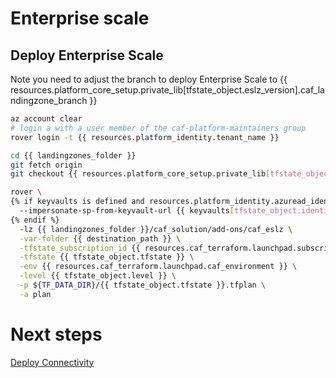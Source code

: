# Enterprise scale

## Deploy Enterprise Scale

Note you need to adjust the branch to deploy Enterprise Scale to {{ resources.platform_core_setup.private_lib[tfstate_object.eslz_version].caf_landingzone_branch }}

```bash
az account clear
# login a with a user member of the caf-platform-maintainers group
rover login -t {{ resources.platform_identity.tenant_name }}

cd {{ landingzones_folder }}
git fetch origin
git checkout {{ resources.platform_core_setup.private_lib[tfstate_object.eslz_version].caf_landingzone_branch }}

rover \
{% if keyvaults is defined and resources.platform_identity.azuread_identity_mode != "logged_in_user" %}
  --impersonate-sp-from-keyvault-url {{ keyvaults[tfstate_object.identity_aad_key].vault_uri }} \
{% endif %}
  -lz {{ landingzones_folder }}/caf_solution/add-ons/caf_eslz \
  -var-folder {{ destination_path }} \
  -tfstate_subscription_id {{ resources.caf_terraform.launchpad.subscription_id }} \
  -tfstate {{ tfstate_object.tfstate }} \
  -env {{ resources.caf_terraform.launchpad.caf_environment }} \
  -level {{ tfstate_object.level }} \
  -p ${TF_DATA_DIR}/{{ tfstate_object.tfstate }}.tfplan \
  -a plan

```

# Next steps

 [Deploy Connectivity](../../level2/connectivity/readme.md)
